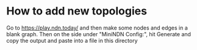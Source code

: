 # How to add new topologies
Go to https://play.ndn.today/ and then make some nodes and edges in a blank graph. Then on the side under "MiniNDN Config:", hit Generate and copy the output and paste into a file in this directory